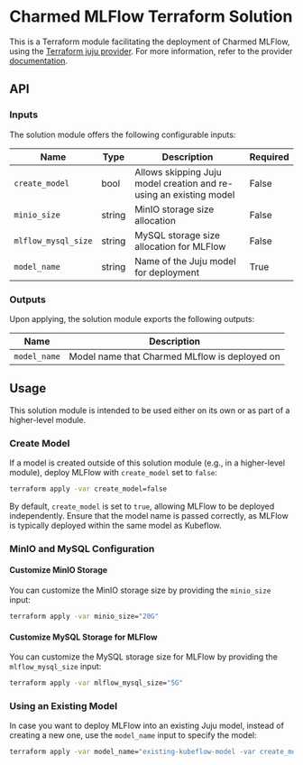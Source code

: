 # Charmed MLFlow Terraform Solution

This is a Terraform module facilitating the deployment of Charmed MLFlow, using the [Terraform juju provider](https://github.com/juju/terraform-provider-juju/). For more information, refer to the provider [documentation](https://registry.terraform.io/providers/juju/juju/latest/docs).

## API

### Inputs
The solution module offers the following configurable inputs:

| Name                | Type   | Description                             | Required |
|---------------------|--------|-----------------------------------------|----------|
| `create_model`       | bool   | Allows skipping Juju model creation and re-using an existing model | False    |
| `minio_size`         | string | MinIO storage size allocation            | False    |
| `mlflow_mysql_size`  | string | MySQL storage size allocation for MLFlow | False    |
| `model_name`         | string | Name of the Juju model for deployment    | True     |

### Outputs
Upon applying, the solution module exports the following outputs:

| Name                | Description                                     |
|---------------------|-------------------------------------------------|
| `model_name`          | Model name that Charmed MLflow is deployed on |


## Usage

This solution module is intended to be used either on its own or as part of a higher-level module.

### Create Model
If a model is created outside of this solution module (e.g., in a higher-level module), deploy MLFlow with `create_model` set to `false`:

```bash
terraform apply -var create_model=false
```

By default, `create_model` is set to `true`, allowing MLFlow to be deployed independently. Ensure that the model name is passed correctly, as MLFlow is typically deployed within the same model as Kubeflow.

### MinIO and MySQL Configuration

#### Customize MinIO Storage
You can customize the MinIO storage size by providing the `minio_size` input:

```bash
terraform apply -var minio_size="20G"
```

#### Customize MySQL Storage for MLFlow
You can customize the MySQL storage size for MLFlow by providing the `mlflow_mysql_size` input:

```bash
terraform apply -var mlflow_mysql_size="5G"
```

### Using an Existing Model
In case you want to deploy MLFlow into an existing Juju model, instead of creating a new one, use the `model_name` input to specify the model:

```bash
terraform apply -var model_name="existing-kubeflow-model -var create_model=false"
```